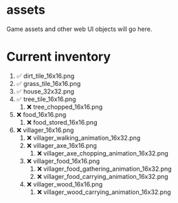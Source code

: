 # assets
Game assets and other web UI objects will go here.
# Current inventory
1. ✅ dirt_tile_16x16.png
2. ✅ grass_tile_16x16.png
3. ✅ house_32x32.png
4. ✅ tree_tile_16x16.png
   1. ❌ tree_chopped_16x16.png
5. ❌ food_16x16.png
   1. ❌ food_stored_16x16.png 
6. ❌ villager_16x16.png
   1. ❌ villager_walking_animation_16x32.png
   2. ❌ villager_axe_16x16.png
      1. ❌ villager_axe_chopping_animation_16x32.png
   3. ❌ villager_food_16x16.png
      1. ❌ villager_food_gathering_animation_16x32.png
      2. ❌ villager_food_carrying_animation_16x32.png
   5. ❌ villager_wood_16x16.png
      1. ❌ villager_wood_carrying_animation_16x32.png

